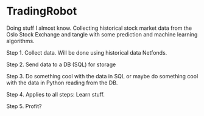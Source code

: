# TradingRobot
Doing stuff I almost know.
Collecting historical stock market data from the Oslo Stock Exchange and tangle with some prediction and machine learning algorithms.


Step 1. Collect data.
Will be done using historical data Netfonds.


Step 2. Send data to a DB (SQL) for storage

Step 3. Do something cool with the data in SQL or maybe do something cool with the data in Python reading from the DB.

Step 4. Applies to all steps: Learn stuff.

Step 5. Profit?

